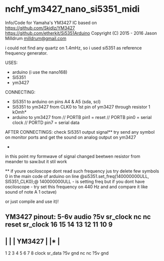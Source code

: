 # nchf_ym3427_nano_si5351_midi
Info/Code for Yamaha's YM3427 IC
based on 
  https://github.com/Skidlz/YM3427
  https://github.com/etherkit/Si5351Arduino
  Copyright (C) 2015 - 2016 Jason Milldrum <milldrum@gmail.com>
  
i could not find any quartz on 1.4mHz, so i used si5351 as reference frequency generator.

USES:
 - arduino (i use the nano168)
 - Si5351 
 - ym3427
 
CONNECTING:
  - Si5351 to arduino on pins A4 & A5 (sda, scl)
  - Si5351 to ym3427 from CLK0 to 1st pin of ym3427 through resistor 1 kOmh*
  - arduino to ym3427 from
      // PORTB pin1 = reset
      // PORTB pin0 = serial clock 
      // PORTD pin7 = serial data
      
AFTER CONNECTINGS:
  check Si5351 output signal** 
  try send any symbol on monitor ports and get the sound on analog output on ym3427
 
* 
in this point my formwave of signal changed beetwen resistor from meander to saw.but it stil work  

**
if youre osciloscope dont read such frequency jus try delete few symbols 0 in the main code of arduino
on  line  @si5351.set_freq(140000000ULL, SI5351_CLK0);@
140000000ULL - is setting freq
but if you dont have osciloscope - try set this frequency on 440 Hz and and compare it like sound of note A 1 octave)

or just compile and use it)!

YM3427 pinout:
5-6v  audio    ?5v sr_clock nc nc reset sr_clock
16    15       14  13       12 11 10    9
-------------------------------------------
|                                         |
|                  YM3427                 |
|*                                        |
-------------------------------------------
1     2        3   4        5  6  7     8
clock sr_data  ?5v gnd      nc nc ?5v   gnd
